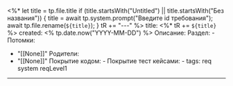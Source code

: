 <%*
  let title = tp.file.title
  if (title.startsWith("Untitled") || title.startsWith("Без названия")) {
    title = await tp.system.prompt("Введите id требования");
    await tp.file.rename(`${title}`);
  } 
  tR += "---"
%>
title:  <%* tR += `${title}` %>
created: <% tp.date.now("YYYY-MM-DD") %>
Описание:
Раздел: -
Потомки:
- "[[None]]"
Родители: 
- "[[None]]"
Покрытие кодом: -
Покрытие тест кейсами: -
tags: req system reqLevel1
---